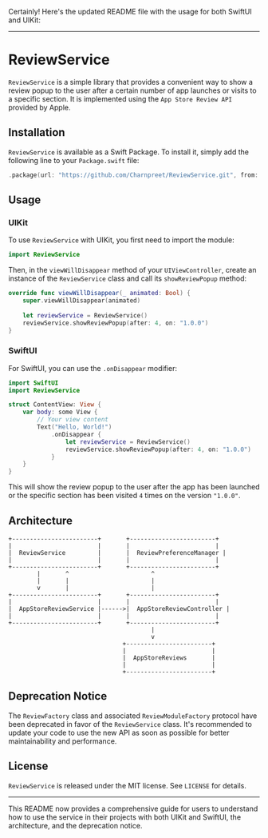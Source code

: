 Certainly! Here's the updated README file with the usage for both SwiftUI and UIKit:

---

# ReviewService

`ReviewService` is a simple library that provides a convenient way to show a review popup to the user after a certain number of app launches or visits to a specific section. It is implemented using the `App Store Review API` provided by Apple.

## Installation

`ReviewService` is available as a Swift Package. To install it, simply add the following line to your `Package.swift` file:

```swift
.package(url: "https://github.com/Charnpreet/ReviewService.git", from: "1.0.0")
```

## Usage

### UIKit

To use `ReviewService` with UIKit, you first need to import the module:

```swift
import ReviewService
```

Then, in the `viewWillDisappear` method of your `UIViewController`, create an instance of the `ReviewService` class and call its `showReviewPopup` method:

```swift
override func viewWillDisappear(_ animated: Bool) {
    super.viewWillDisappear(animated)
    
    let reviewService = ReviewService()
    reviewService.showReviewPopup(after: 4, on: "1.0.0")
}
```

### SwiftUI

For SwiftUI, you can use the `.onDisappear` modifier:

```swift
import SwiftUI
import ReviewService

struct ContentView: View {
    var body: some View {
        // Your view content
        Text("Hello, World!")
            .onDisappear {
                let reviewService = ReviewService()
                reviewService.showReviewPopup(after: 4, on: "1.0.0")
            }
    }
}
```

This will show the review popup to the user after the app has been launched or the specific section has been visited `4` times on the version `"1.0.0"`.

## Architecture

```
+------------------------+       +------------------------+
|                        |       |                        |
|  ReviewService         |       |  ReviewPreferenceManager |
|                        |       |                        |
+------------------------+       +------------------------+
        |       ^                       ^
        |       |                       |
        v       |                       |
+------------------------+       +------------------------+
|                        |       |                        |
|  AppStoreReviewService |------>|  AppStoreReviewController |
|                        |       |                        |
+------------------------+       +------------------------+
                                        |
                                        v
                                +------------------------+
                                |                        |
                                |  AppStoreReviews       |
                                |                        |
                                +------------------------+
```

## Deprecation Notice

The `ReviewFactory` class and associated `ReviewModuleFactory` protocol have been deprecated in favor of the `ReviewService` class. It's recommended to update your code to use the new API as soon as possible for better maintainability and performance.

## License

`ReviewService` is released under the MIT license. See `LICENSE` for details.

---

This README now provides a comprehensive guide for users to understand how to use the service in their projects with both UIKit and SwiftUI, the architecture, and the deprecation notice.
